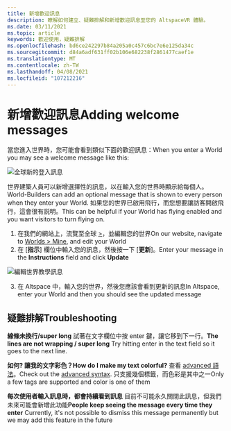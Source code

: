 ```yaml
---
title: 新增歡迎訊息
description: 瞭解如何建立、疑難排解和新增歡迎訊息至您的 AltspaceVR 體驗。
ms.date: 03/11/2021
ms.topic: article
keywords: 歡迎使用，疑難排解
ms.openlocfilehash: bd6ce242297b84a205a0c457c6bc7e6e125da34c
ms.sourcegitcommit: d84a6adf631ff02b106e682238f2861477caef1e
ms.translationtype: MT
ms.contentlocale: zh-TW
ms.lasthandoff: 04/08/2021
ms.locfileid: "107212216"
---
```

# <a name="adding-welcome-messages"></a><span data-ttu-id="12818-104">新增歡迎訊息</span><span class="sxs-lookup"><span data-stu-id="12818-104">Adding welcome messages</span></span>

<span data-ttu-id="12818-105">當您進入世界時，您可能會看到類似下面的歡迎訊息：</span><span class="sxs-lookup"><span data-stu-id="12818-105">When you enter a World you may see a welcome message like this:</span></span>

![全球新的登入訊息](images/welcome-img-01.png)

<span data-ttu-id="12818-107">世界建築人員可以新增選擇性的訊息，以在輸入您的世界時顯示給每個人。</span><span class="sxs-lookup"><span data-stu-id="12818-107">World-Builders can add an optional message that is shown to every person when they enter your World.</span></span> <span data-ttu-id="12818-108">如果您的世界已啟用飛行，而您想要讓訪客開啟飛行，這會很有説明。</span><span class="sxs-lookup"><span data-stu-id="12818-108">This can be helpful if your World has flying enabled and you want visitors to turn flying on.</span></span> 

1. <span data-ttu-id="12818-109">在我們的網站上，流覽至全球 [>](https://account.altvr.com/users/sign_in)，並編輯您的世界</span><span class="sxs-lookup"><span data-stu-id="12818-109">On our website, navigate to [Worlds > Mine](https://account.altvr.com/users/sign_in), and edit your World</span></span>
2. <span data-ttu-id="12818-110">在 [**指示**] 欄位中輸入您的訊息，然後按一下 [**更新**]。</span><span class="sxs-lookup"><span data-stu-id="12818-110">Enter your message in the **Instructions** field and click **Update**</span></span>

![編輯世界教學訊息](images/welcome-img-02.png)

3. <span data-ttu-id="12818-112">在 Altspace 中，輸入您的世界，然後您應該會看到更新的訊息</span><span class="sxs-lookup"><span data-stu-id="12818-112">In Altspace, enter your World and then you should see the updated message</span></span>

## <a name="troubleshooting"></a><span data-ttu-id="12818-113">疑難排解</span><span class="sxs-lookup"><span data-stu-id="12818-113">Troubleshooting</span></span>

<span data-ttu-id="12818-114">**線條未換行/super long** 試著在文字欄位中按 enter 鍵，讓它移到下一行。</span><span class="sxs-lookup"><span data-stu-id="12818-114">**The lines are not wrapping / super long** Try hitting enter in the text field so it goes to the next line.</span></span>

<span data-ttu-id="12818-115">**如何? 讓我的文字彩色？**</span><span class="sxs-lookup"><span data-stu-id="12818-115">**How do I make my text colorful?**</span></span>
<span data-ttu-id="12818-116">查看 [advanced 語法](http://digitalnativestudios.com/textmeshpro/docs/rich-text/#color)。</span><span class="sxs-lookup"><span data-stu-id="12818-116">Check out the [advanced syntax](http://digitalnativestudios.com/textmeshpro/docs/rich-text/#color).</span></span> <span data-ttu-id="12818-117">只支援幾個標籤，而色彩是其中之一</span><span class="sxs-lookup"><span data-stu-id="12818-117">Only a few tags are supported and color is one of them</span></span>

<span data-ttu-id="12818-118">**每次使用者輸入訊息時，都會持續看到訊息** 目前不可能永久關閉此訊息，但我們未來可能會新增此功能</span><span class="sxs-lookup"><span data-stu-id="12818-118">**People keep seeing the message every time they enter** Currently, it's not possible to dismiss this message permanently but we may add this feature in the future</span></span>